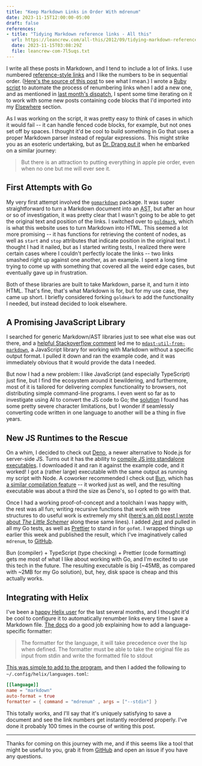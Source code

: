 ```yaml
---
title: "Keep Markdown Links in Order With mdrenum"
date: 2023-11-15T12:00:00-05:00
draft: false
references:
- title: "Tidying Markdown reference links - All this"
  url: https://leancrew.com/all-this/2012/09/tidying-markdown-reference-links/
  date: 2023-11-15T03:08:29Z
  file: leancrew-com-7l5uqs.txt
---
```


I write all these posts in Markdown, and I tend to include a lot of links. I use numbered [reference-style links][1] and I like the numbers to be in sequential order. ([Here's the source of this post][2] to see what I mean.) I wrote a [Ruby script][3] to automate the process of renumbering links when I add a new one, and as mentioned in [last month's dispatch][4], I spent some time iterating on it to work with some new posts containing code blocks that I'd imported into my [Elsewhere][5] section.

[1]: https://www.markdownguide.org/basic-syntax/#reference-style-links
[2]: https://github.com/dce/davideisinger.com/blob/main/content/journal/keep-markdown-links-in-order-with-mdrenum/index.md?plain=1
[3]: https://github.com/dce/davideisinger.com/blob/a2da87fee76fed027b389fcdeb449ad7aa4b6c6d/bin/renumber
[4]: /journal/dispatch-9-november-2023/
[5]: /elsewhere

<!--more-->

As I was working on the script, it was pretty easy to think of cases in which it would fail -- it can handle fenced code blocks, for example, but not ones set off by spaces. I thought it'd be cool to build something in Go that uses a proper Markdown parser instead of regular expressions. This might strike you as an esoteric undertaking, but as [Dr. Drang put it][6] when he embarked on a similar journey:

> But there is an attraction to putting everything in apple pie order, even when no one but me will ever see it.

[6]: https://leancrew.com/all-this/2012/09/tidying-markdown-reference-links/

## First Attempts with Go

My very first attempt involved the [`gomarkdown`][7] package. It was super straightforward to turn a Markdown document into an <abbr title="abstract syntax tree">AST</abbr>, but after an hour or so of investigation, it was pretty clear that I wasn't going to be able to get the original text and position of the links. I switched over to [`goldmark`][8], which is what this website uses to turn Markdown into HTML. This seemed a lot more promising -- it has functions for retrieving the content of nodes, as well as `start` and `stop` attributes that indicate position in the original text. I thought I had it nailed, but as I started writing tests, I realized there were certain cases where I couldn't perfectly locate the links -- two links smashed right up against one another, as an example. I spent a long time trying to come up with something that covered all the weird edge cases, but eventually gave up in frustration.

[7]: https://pkg.go.dev/github.com/gomarkdown/markdown/ast
[8]: https://github.com/yuin/goldmark

Both of these libraries are built to take Markdown, parse it, and turn it into HTML. That's fine, that's what Markdown is for, but for my use case, they came up short. I briefly considered forking `goldmark` to add the functionality I needed, but instead decided to look elsewhere.

## A Promising JavaScript Library

I searched for generic Markdown/AST libraries just to see what else was out there, and a [helpful Stackoverflow comment][9] led me to [`mdast-util-from-markdown`][10], a JavaScript library for working with Markdown without a specific output format. I pulled it down and ran the example code, and it was immediately obvious that it would provide the data I needed.

[9]: https://stackoverflow.com/a/74062924
[10]: https://github.com/syntax-tree/mdast-util-from-markdown

But now I had a new problem: I like JavaScript (and especially TypeScript) just fine, but I find the ecosystem around it bewildering, and furthermore, most of it is tailored for delivering complex functionality to browsers, not distributing simple command-line programs. I even went so far as to investigate using AI to convert the JS code to Go; the [solution][11] I found has some pretty severe character limitations, but I wonder if seamlessly converting code written in one language to another will be a thing in five years.

[11]: https://www.codeconvert.ai/typescript-to-golang-converter

## New JS Runtimes to the Rescue

On a whim, I decided to check out [Deno][12], a newer alternative to Node.js for server-side JS. Turns out it has the ability to [compile JS into standalone executables][13]. I downloaded it and ran it against the example code, and it worked! I got a (rather large) executable with the same output as running my script with Node. A coworker recommended I check out [Bun][14], which has [a similar compilation feature][15] -- it worked just as well, and the resulting executable was about a third the size as Deno's, so I opted to go with that.

[12]: https://deno.com/
[13]: https://docs.deno.com/runtime/manual/tools/compiler
[14]: https://bun.sh/
[15]: https://bun.sh/docs/bundler/executables

Once I had a working proof-of-concept and a toolchain I was happy with, the rest was all fun; writing recursive functions that work with tree structures to do useful work is extremely my shit ([here's an old post I wrote about _The Little Schemer_][16] along these same lines). I added [Jest][17] and pulled in all my Go tests, as well as [Prettier][18] to stand in for `gofmt`. I wrapped things up earlier this week and published the result, which I've imaginatively called `mdrenum`, to [GitHub][19].

[16]: /elsewhere/the-little-schemer-will-expand-blow-your-mind/
[17]: https://jestjs.io/
[18]: https://prettier.io/
[19]: https://github.com/dce/mdrenum

Bun (compiler) + TypeScript (type checking) + Prettier (code formatting) gets me most of what I like about working with Go, and I'm excited to use this tech in the future. The resulting executable is big (~45MB, as compared with ~2MB for my Go solution), but, hey, disk space is cheap and this actually works.

## Integrating with Helix

I've been a [happy Helix user][20] for the last several months, and I thought it'd be cool to configure it to automatically renumber links every time I save a Markdown file. [The docs][21] do a good job explaining how to add a language-specific formatter:

[20]: /journal/a-month-with-helix/
[21]: https://docs.helix-editor.com/languages.html#language-configuration

> The formatter for the language, it will take precedence over the lsp when defined. The formatter must be able to take the original file as input from stdin and write the formatted file to stdout

[This was simple to add to the program][22], and then I added the following to `~/.config/helix/languages.toml`:

```toml
[[language]]
name = "markdown"
auto-format = true
formatter = { command = "mdrenum" , args = ["--stdin"] }
```

[22]: https://github.com/dce/mdrenum/blob/main/src/cli.ts#L7-L18

This totally works, and I'll say that it's uniquely satisfying to save a document and see the link numbers get instantly reordered properly. I've done it probably 100 times in the course of writing this post.

---

Thanks for coming on this journey with me, and if this seems like a tool that might be useful to you, grab it from [GitHub][19] and open an issue if you have any questions.
